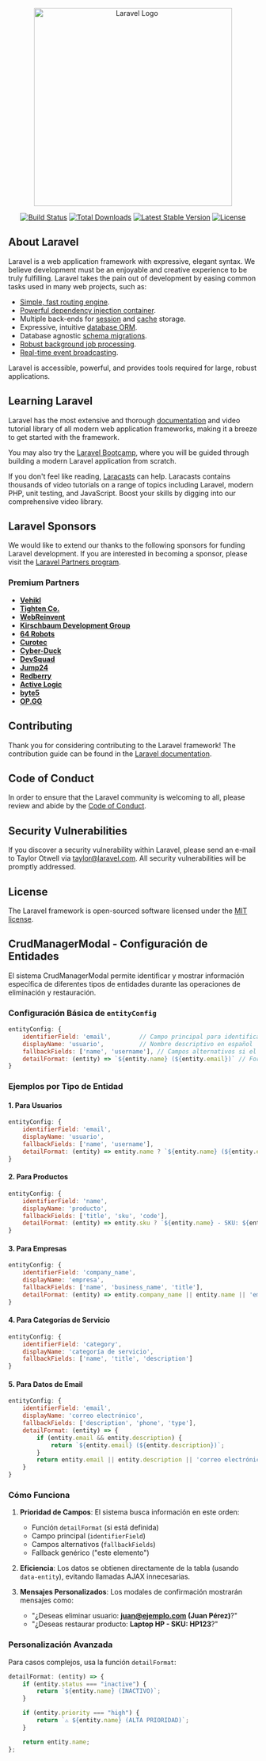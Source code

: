 <p align="center"><a href="https://laravel.com" target="_blank"><img src="https://raw.githubusercontent.com/laravel/art/master/logo-lockup/5%20SVG/2%20CMYK/1%20Full%20Color/laravel-logolockup-cmyk-red.svg" width="400" alt="Laravel Logo"></a></p>

<p align="center">
<a href="https://github.com/laravel/framework/actions"><img src="https://github.com/laravel/framework/workflows/tests/badge.svg" alt="Build Status"></a>
<a href="https://packagist.org/packages/laravel/framework"><img src="https://img.shields.io/packagist/dt/laravel/framework" alt="Total Downloads"></a>
<a href="https://packagist.org/packages/laravel/framework"><img src="https://img.shields.io/packagist/v/laravel/framework" alt="Latest Stable Version"></a>
<a href="https://packagist.org/packages/laravel/framework"><img src="https://img.shields.io/packagist/l/laravel/framework" alt="License"></a>
</p>

## About Laravel

Laravel is a web application framework with expressive, elegant syntax. We believe development must be an enjoyable and creative experience to be truly fulfilling. Laravel takes the pain out of development by easing common tasks used in many web projects, such as:

-   [Simple, fast routing engine](https://laravel.com/docs/routing).
-   [Powerful dependency injection container](https://laravel.com/docs/container).
-   Multiple back-ends for [session](https://laravel.com/docs/session) and [cache](https://laravel.com/docs/cache) storage.
-   Expressive, intuitive [database ORM](https://laravel.com/docs/eloquent).
-   Database agnostic [schema migrations](https://laravel.com/docs/migrations).
-   [Robust background job processing](https://laravel.com/docs/queues).
-   [Real-time event broadcasting](https://laravel.com/docs/broadcasting).

Laravel is accessible, powerful, and provides tools required for large, robust applications.

## Learning Laravel

Laravel has the most extensive and thorough [documentation](https://laravel.com/docs) and video tutorial library of all modern web application frameworks, making it a breeze to get started with the framework.

You may also try the [Laravel Bootcamp](https://bootcamp.laravel.com), where you will be guided through building a modern Laravel application from scratch.

If you don't feel like reading, [Laracasts](https://laracasts.com) can help. Laracasts contains thousands of video tutorials on a range of topics including Laravel, modern PHP, unit testing, and JavaScript. Boost your skills by digging into our comprehensive video library.

## Laravel Sponsors

We would like to extend our thanks to the following sponsors for funding Laravel development. If you are interested in becoming a sponsor, please visit the [Laravel Partners program](https://partners.laravel.com).

### Premium Partners

-   **[Vehikl](https://vehikl.com/)**
-   **[Tighten Co.](https://tighten.co)**
-   **[WebReinvent](https://webreinvent.com/)**
-   **[Kirschbaum Development Group](https://kirschbaumdevelopment.com)**
-   **[64 Robots](https://64robots.com)**
-   **[Curotec](https://www.curotec.com/services/technologies/laravel/)**
-   **[Cyber-Duck](https://cyber-duck.co.uk)**
-   **[DevSquad](https://devsquad.com/hire-laravel-developers)**
-   **[Jump24](https://jump24.co.uk)**
-   **[Redberry](https://redberry.international/laravel/)**
-   **[Active Logic](https://activelogic.com)**
-   **[byte5](https://byte5.de)**
-   **[OP.GG](https://op.gg)**

## Contributing

Thank you for considering contributing to the Laravel framework! The contribution guide can be found in the [Laravel documentation](https://laravel.com/docs/contributions).

## Code of Conduct

In order to ensure that the Laravel community is welcoming to all, please review and abide by the [Code of Conduct](https://laravel.com/docs/contributions#code-of-conduct).

## Security Vulnerabilities

If you discover a security vulnerability within Laravel, please send an e-mail to Taylor Otwell via [taylor@laravel.com](mailto:taylor@laravel.com). All security vulnerabilities will be promptly addressed.

## License

The Laravel framework is open-sourced software licensed under the [MIT license](https://opensource.org/licenses/MIT).

## CrudManagerModal - Configuración de Entidades

El sistema CrudManagerModal permite identificar y mostrar información específica de diferentes tipos de entidades durante las operaciones de eliminación y restauración.

### Configuración Básica de `entityConfig`

```javascript
entityConfig: {
    identifierField: 'email',        // Campo principal para identificar la entidad
    displayName: 'usuario',          // Nombre descriptivo en español
    fallbackFields: ['name', 'username'], // Campos alternativos si el principal no existe
    detailFormat: (entity) => `${entity.name} (${entity.email})` // Formato personalizado (opcional)
}
```

### Ejemplos por Tipo de Entidad

#### 1. Para Usuarios

```javascript
entityConfig: {
    identifierField: 'email',
    displayName: 'usuario',
    fallbackFields: ['name', 'username'],
    detailFormat: (entity) => entity.name ? `${entity.name} (${entity.email})` : entity.email
}
```

#### 2. Para Productos

```javascript
entityConfig: {
    identifierField: 'name',
    displayName: 'producto',
    fallbackFields: ['title', 'sku', 'code'],
    detailFormat: (entity) => entity.sku ? `${entity.name} - SKU: ${entity.sku}` : entity.name
}
```

#### 3. Para Empresas

```javascript
entityConfig: {
    identifierField: 'company_name',
    displayName: 'empresa',
    fallbackFields: ['name', 'business_name', 'title'],
    detailFormat: (entity) => entity.company_name || entity.name || 'empresa'
}
```

#### 4. Para Categorías de Servicio

```javascript
entityConfig: {
    identifierField: 'category',
    displayName: 'categoría de servicio',
    fallbackFields: ['name', 'title', 'description']
}
```

#### 5. Para Datos de Email

```javascript
entityConfig: {
    identifierField: 'email',
    displayName: 'correo electrónico',
    fallbackFields: ['description', 'phone', 'type'],
    detailFormat: (entity) => {
        if (entity.email && entity.description) {
            return `${entity.email} (${entity.description})`;
        }
        return entity.email || entity.description || 'correo electrónico';
    }
}
```

### Cómo Funciona

1. **Prioridad de Campos**: El sistema busca información en este orden:

    - Función `detailFormat` (si está definida)
    - Campo principal (`identifierField`)
    - Campos alternativos (`fallbackFields`)
    - Fallback genérico ("este elemento")

2. **Eficiencia**: Los datos se obtienen directamente de la tabla (usando `data-entity`), evitando llamadas AJAX innecesarias.

3. **Mensajes Personalizados**: Los modales de confirmación mostrarán mensajes como:
    - "¿Deseas eliminar usuario: **juan@ejemplo.com (Juan Pérez)**?"
    - "¿Deseas restaurar producto: **Laptop HP - SKU: HP123**?"

### Personalización Avanzada

Para casos complejos, usa la función `detailFormat`:

```javascript
detailFormat: (entity) => {
    if (entity.status === "inactive") {
        return `${entity.name} (INACTIVO)`;
    }

    if (entity.priority === "high") {
        return `⚠️ ${entity.name} (ALTA PRIORIDAD)`;
    }

    return entity.name;
};
```
